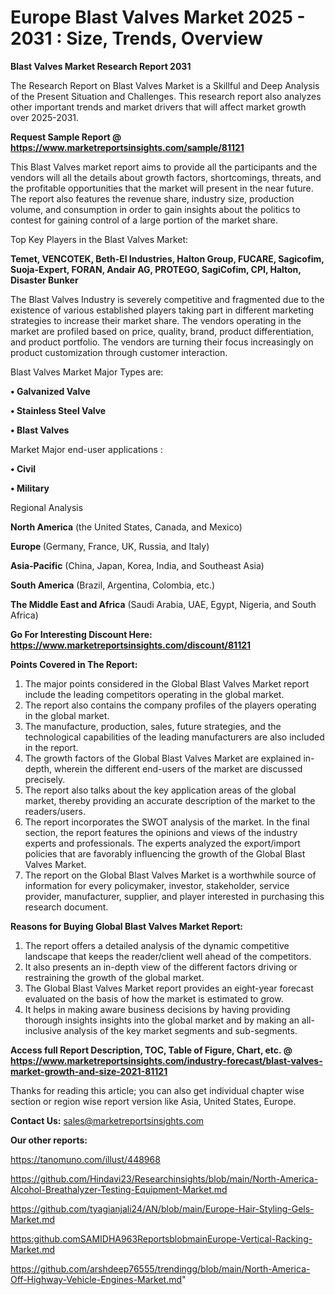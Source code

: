  # Europe Blast Valves Market 2025 - 2031 : Size, Trends, Overview

<strong>Blast Valves Market Research Report 2031</strong>

The Research Report on Blast Valves Market is a Skillful and Deep Analysis of the Present Situation and Challenges. This research report also analyzes other important trends and market drivers that will affect market growth over 2025-2031.

<strong>Request Sample Report @ <a href=https://www.marketreportsinsights.com/sample/81121>https://www.marketreportsinsights.com/sample/81121</a></strong>

This Blast Valves market report aims to provide all the participants and the vendors will all the details about growth factors, shortcomings, threats, and the profitable opportunities that the market will present in the near future. The report also features the revenue share, industry size, production volume, and consumption in order to gain insights about the politics to contest for gaining control of a large portion of the market share.

Top Key Players in the Blast Valves Market:

<strong>Temet, VENCOTEK, Beth-El Industries, Halton Group, FUCARE, Sagicofim, Suoja-Expert, FORAN, Andair AG, PROTEGO, SagiCofim, CPI, Halton, Disaster Bunker</strong>

The Blast Valves Industry is severely competitive and fragmented due to the existence of various established players taking part in different marketing strategies to increase their market share. The vendors operating in the market are profiled based on price, quality, brand, product differentiation, and product portfolio. The vendors are turning their focus increasingly on product customization through customer interaction.

Blast Valves Market Major Types are:

<strong>• Galvanized Valve

• Stainless Steel Valve

• Blast Valves</strong>

Market Major end-user applications :

<strong>• Civil

• Military</strong>

Regional Analysis

</u><strong><b>North America</b></strong> (the United States, Canada, and Mexico)

<strong><b>Europe </b></strong>(Germany, France, UK, Russia, and Italy)

<strong><b>Asia-Pacific</b></strong> (China, Japan, Korea, India, and Southeast Asia)

<strong><b>South America</b></strong> (Brazil, Argentina, Colombia, etc.)

<strong><b>The Middle East and Africa</b></strong> (Saudi Arabia, UAE, Egypt, Nigeria, and South Africa)

<strong>Go For Interesting Discount Here: <a href=https://www.marketreportsinsights.com/discount/81121>https://www.marketreportsinsights.com/discount/81121</a></strong>

<strong>Points Covered in The Report:</strong>
<ol>
  <li>The major points considered in the Global Blast Valves Market report include the leading competitors operating in the global market.</li>
  <li>The report also contains the company profiles of the players operating in the global market.</li>
  <li>The manufacture, production, sales, future strategies, and the technological capabilities of the leading manufacturers are also included in the report.</li>
  <li>The growth factors of the Global Blast Valves Market are explained in-depth, wherein the different end-users of the market are discussed precisely.</li>
  <li>The report also talks about the key application areas of the global market, thereby providing an accurate description of the market to the readers/users.</li>
  <li>The report incorporates the SWOT analysis of the market. In the final section, the report features the opinions and views of the industry experts and professionals. The experts analyzed the export/import policies that are favorably influencing the growth of the Global Blast Valves Market.</li>
  <li>The report on the Global Blast Valves Market is a worthwhile source of information for every policymaker, investor, stakeholder, service provider, manufacturer, supplier, and player interested in purchasing this research document.</li>
</ol>
<strong>Reasons for Buying Global Blast Valves Market Report:</strong>

<ol>
  <li>The report offers a detailed analysis of the dynamic competitive landscape that keeps the reader/client well ahead of the competitors.</li>
  <li>It also presents an in-depth view of the different factors driving or restraining the growth of the global market.</li>
  <li>The Global Blast Valves Market report provides an eight-year forecast evaluated on the basis of how the market is estimated to grow.</li>
  <li>It helps in making aware business decisions by having providing thorough insights insights into the global market and by making an all-inclusive analysis of the key market segments and sub-segments.</li>
</ol>
<strong>Access full Report Description, TOC, Table of Figure, Chart, etc. @ <a href=https://www.marketreportsinsights.com/industry-forecast/blast-valves-market-growth-and-size-2021-81121>https://www.marketreportsinsights.com/industry-forecast/blast-valves-market-growth-and-size-2021-81121</a></strong>


Thanks for reading this article; you can also get individual chapter wise section or region wise report version like Asia, United States, Europe.

<strong>Contact Us:</strong>
sales@marketreportsinsights.com

<strong>Our other reports:</strong>

<a href=https://tanomuno.com/illust/448968>https://tanomuno.com/illust/448968</a>

<a href=https://github.com/Hindavi23/Researchinsights/blob/main/North-America-Alcohol-Breathalyzer-Testing-Equipment-Market.md>https://github.com/Hindavi23/Researchinsights/blob/main/North-America-Alcohol-Breathalyzer-Testing-Equipment-Market.md</a>

<a href=https://github.com/tyagianjali24/AN/blob/main/Europe-Hair-Styling-Gels-Market.md>https://github.com/tyagianjali24/AN/blob/main/Europe-Hair-Styling-Gels-Market.md</a>

<a href=https:github.comSAMIDHA963ReportsblobmainEurope-Vertical-Racking-Market.md>https:github.comSAMIDHA963ReportsblobmainEurope-Vertical-Racking-Market.md</a>

<a href=https://github.com/arshdeep76555/trendingg/blob/main/North-America-Off-Highway-Vehicle-Engines-Market.md>https://github.com/arshdeep76555/trendingg/blob/main/North-America-Off-Highway-Vehicle-Engines-Market.md</a>"
